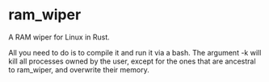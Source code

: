 # ram_wiper
A RAM wiper for Linux in Rust.

All you need to do is to compile it and run it via a bash. 
The argument -k will kill all processes owned by the user, except for the ones that are ancestral to ram_wiper, and overwrite their memory.
